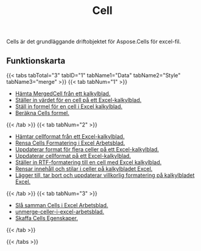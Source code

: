 ﻿---
title: Cell
second_title: Aspose.Cells Cloud Documen
type: docs
url: /sv/working-with-cells/
aliases: [/working-with-worksheets/]
keywords: REST API, spreadsheets, excel, cell
description: "Cells. Cloud API för Excel fungerar: celler fungerar"
weight: 100
kwords: Excel, Office Cloud, REST API, Spreadsheet, PDF, CSV, Json, Markdwon, Cells
---
 Cells är det grundläggande driftobjektet för Aspose.Cells för excel-fil.

## Funktionskarta


{{< tabs tabTotal="3" tabID="1" tabName1="Data" tabName2="Style" tabName3="merge" >}}
{{< tab tabNum="1" >}}
<div class="row">
    <div class="col-md-6">
        <ul>
            <li><a href="/cells/sv/get-mergedcell-from-a-worksheet//">Hämta MergedCell från ett kalkylblad.</a></li>
            <li><a href="/cells/sv/set-value-of-a-cell-in-a-worksheet/">Ställer in värdet för en cell på ett Excel-kalkylblad.</a></li>
            <li><a href="/cells/sv/set-formula-for-a-cell-in-excel-worksheets/">Ställ in formel för en cell i Excel kalkylblad.</a></li>
            <li><a href="/cells/sv/calculate-cells-formula/">Beräkna Cells formel.</a></li>            
        </ul>
    </div>
</div>
{{< /tab >}}
{{< tab tabNum="2" >}}
<div class="row">
    <div class="col-md-6">
        <ul>
            <li><a href="/cells/sv/get-cell-style-from-a-worksheet/">Hämtar cellformat från ett Excel-kalkylblad.</a></li>
            <li><a href="/cells/sv/clear-cells-formatting-in-excel-worksheet/">Rensa Cells Formatering i Excel Arbetsblad.</a></li>
            <li><a href="/cells/sv/update-multiple-cells-style/">Uppdaterar format för flera celler på ett Excel-kalkylblad.</a></li>
            <li><a href="/cells/sv/change-cell-style-in-excel-worksheet/">Uppdaterar cellformat på ett Excel-kalkylblad.</a></li>
            <li><a href="/cells/sv/apply-rich-text-formatting-to-a-cell/">Ställer in RTF-formatering till en cell med Excel kalkylblad.</a></li>
            <li><a href="/cells/sv/clear-contents-and-styles-of-cells-in-excel-worksheet/">Rensar innehåll och stilar i celler på kalkylbladet Excel.</a></li>
            <li><a href="/cells/sv/working-with-conditional-formatting/">Lägger till, tar bort och uppdaterar villkorlig formatering på kalkylbladet Excel.</a></li>            
        </ul>
    </div>
</div>
{{< /tab >}}
{{< tab tabNum="3" >}}
<div class="row">
    <div class="col-md-6">
        <ul>
            <li><a href="/cells/sv/merge-cells-in-excel-worksheet/">Slå samman Cells i Excel Arbetsblad.</a></li>
            <li><a href="/cells/sv/Unmerge Cells in Excel Worksheet/">unmerge-celler-i-excel-arbetsblad.</a></li>
            <li><a href="/cells/sv/get-cells-properties/">Skaffa Cells Egenskaper.</a></li>
        </ul>
</div>
{{< /tab >}}

{{< /tabs >}}

